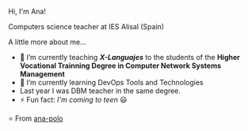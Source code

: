 Hi, I'm Ana! 


Computers science teacher at IES Alisal (Spain)


 A little more about me...

* 🔭 I’m currently teaching **_X-Languajes_** to the students of the **Higher Vocational Trainning Degree in Computer Network Systems Management**
* 🌱 I’m currently learning DevOps Tools and Technologies
* Last year I was DBM teacher in the same degree.
* ⚡ Fun fact: *I'm coming to teen* 😃

⭐️ From [ana-polo](https://github.com/ana-polo)
